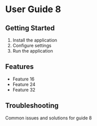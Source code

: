 # User Guide 8

## Getting Started

1. Install the application
2. Configure settings
3. Run the application

## Features
- Feature 16
- Feature 24
- Feature 32

## Troubleshooting
Common issues and solutions for guide 8